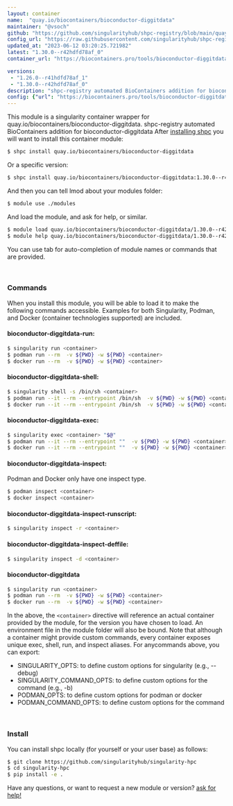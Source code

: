```yaml
---
layout: container
name:  "quay.io/biocontainers/bioconductor-diggitdata"
maintainer: "@vsoch"
github: "https://github.com/singularityhub/shpc-registry/blob/main/quay.io/biocontainers/bioconductor-diggitdata/container.yaml"
config_url: "https://raw.githubusercontent.com/singularityhub/shpc-registry/main/quay.io/biocontainers/bioconductor-diggitdata/container.yaml"
updated_at: "2023-06-12 03:20:25.721982"
latest: "1.30.0--r42hdfd78af_0"
container_url: "https://biocontainers.pro/tools/bioconductor-diggitdata"

versions:
 - "1.26.0--r41hdfd78af_1"
 - "1.30.0--r42hdfd78af_0"
description: "shpc-registry automated BioContainers addition for bioconductor-diggitdata"
config: {"url": "https://biocontainers.pro/tools/bioconductor-diggitdata", "maintainer": "@vsoch", "description": "shpc-registry automated BioContainers addition for bioconductor-diggitdata", "latest": {"1.30.0--r42hdfd78af_0": "sha256:8eddca6e871fe7529377366524d859451e8a22987a3afaa207aad52faa9b75d3"}, "tags": {"1.26.0--r41hdfd78af_1": "sha256:eac7649680789b8e03d22a903721a563fc57bb3340c8129da2a600da74799e53", "1.30.0--r42hdfd78af_0": "sha256:8eddca6e871fe7529377366524d859451e8a22987a3afaa207aad52faa9b75d3"}, "docker": "quay.io/biocontainers/bioconductor-diggitdata"}
---
```


This module is a singularity container wrapper for quay.io/biocontainers/bioconductor-diggitdata.
shpc-registry automated BioContainers addition for bioconductor-diggitdata
After [installing shpc](#install) you will want to install this container module:


```bash
$ shpc install quay.io/biocontainers/bioconductor-diggitdata
```

Or a specific version:

```bash
$ shpc install quay.io/biocontainers/bioconductor-diggitdata:1.30.0--r42hdfd78af_0
```

And then you can tell lmod about your modules folder:

```bash
$ module use ./modules
```

And load the module, and ask for help, or similar.

```bash
$ module load quay.io/biocontainers/bioconductor-diggitdata/1.30.0--r42hdfd78af_0
$ module help quay.io/biocontainers/bioconductor-diggitdata/1.30.0--r42hdfd78af_0
```

You can use tab for auto-completion of module names or commands that are provided.

<br>

### Commands

When you install this module, you will be able to load it to make the following commands accessible.
Examples for both Singularity, Podman, and Docker (container technologies supported) are included.

#### bioconductor-diggitdata-run:

```bash
$ singularity run <container>
$ podman run --rm  -v ${PWD} -w ${PWD} <container>
$ docker run --rm  -v ${PWD} -w ${PWD} <container>
```

#### bioconductor-diggitdata-shell:

```bash
$ singularity shell -s /bin/sh <container>
$ podman run --it --rm --entrypoint /bin/sh  -v ${PWD} -w ${PWD} <container>
$ docker run --it --rm --entrypoint /bin/sh  -v ${PWD} -w ${PWD} <container>
```

#### bioconductor-diggitdata-exec:

```bash
$ singularity exec <container> "$@"
$ podman run --it --rm --entrypoint ""  -v ${PWD} -w ${PWD} <container> "$@"
$ docker run --it --rm --entrypoint ""  -v ${PWD} -w ${PWD} <container> "$@"
```

#### bioconductor-diggitdata-inspect:

Podman and Docker only have one inspect type.

```bash
$ podman inspect <container>
$ docker inspect <container>
```

#### bioconductor-diggitdata-inspect-runscript:

```bash
$ singularity inspect -r <container>
```

#### bioconductor-diggitdata-inspect-deffile:

```bash
$ singularity inspect -d <container>
```



#### bioconductor-diggitdata

```bash
$ singularity run <container>
$ podman run --rm  -v ${PWD} -w ${PWD} <container>
$ docker run --rm  -v ${PWD} -w ${PWD} <container>
```


In the above, the `<container>` directive will reference an actual container provided
by the module, for the version you have chosen to load. An environment file in the
module folder will also be bound. Note that although a container
might provide custom commands, every container exposes unique exec, shell, run, and
inspect aliases. For anycommands above, you can export:

 - SINGULARITY_OPTS: to define custom options for singularity (e.g., --debug)
 - SINGULARITY_COMMAND_OPTS: to define custom options for the command (e.g., -b)
 - PODMAN_OPTS: to define custom options for podman or docker
 - PODMAN_COMMAND_OPTS: to define custom options for the command

<br>

### Install

You can install shpc locally (for yourself or your user base) as follows:

```bash
$ git clone https://github.com/singularityhub/singularity-hpc
$ cd singularity-hpc
$ pip install -e .
```

Have any questions, or want to request a new module or version? [ask for help!](https://github.com/singularityhub/singularity-hpc/issues)